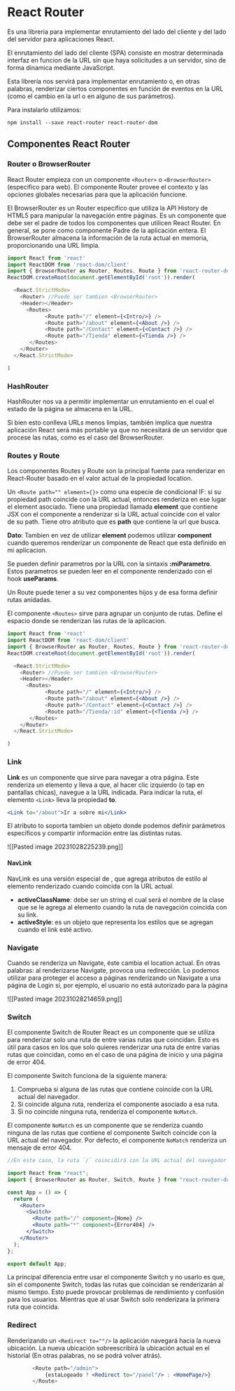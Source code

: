 # React Router

Es una libreria para implementar enrutamiento del lado del cliente y del lado del servidor para aplicaciones React.

El enrutamiento del lado del cliente (SPA) consiste en mostrar determinada interfaz en funcion de la URL sin que haya solicitudes a un servidor, sino de forma dinamica mediante JavaScript.

Esta librería nos servirá para implementar enrutamiento o, en otras palabras, renderizar ciertos componentes en función de eventos en la URL (como el cambio en la url o en alguno de sus parámetros).

Para instalarlo utilizamos:

```npm
npm install --save react-router react-router-dom
```

## Componentes React Router

### Router o BrowserRouter

React Router empieza con un componente `<Router>` o `<BrowserRouter>` (especifico para web).  El componente Router provee el contexto y las opciones globales necesarias para que la aplicación funcione.

El BrowserRouter es un Router específico que utiliza la API History de HTML5 para manipular la navegación entre páginas. Es un componente que debe ser el padre de todos los componentes que utilicen React Router. En general, se pone como componente Padre de la aplicación entera. El BrowserRouter almacena la información de la ruta actual en memoria, proporcionando una URL limpia.

```jsx
import React from 'react'
import ReactDOM from 'react-dom/client'
import { BrowserRouter as Router, Routes, Route } from 'react-router-dom';
ReactDOM.createRoot(document.getElementById('root')).render(

  <React.StrictMode>
    <Router> //Puede ser tambien <BrowserRouter>
    <Header></Header>
      <Routes>
		    <Route path="/" element={<Intro/>} />
            <Route path="/about" element={<About />} />
            <Route path="/Contact" element={<Contact />} />
            <Route path="/Tienda" element={<Tienda />} />
	   </Routes>
    </Router>
  </React.StrictMode>

)
```

### HashRouter

HashRouter nos va a permitir implementar un enrutamiento en el cual el estado de la página se almacena en la URL.

Si bien esto conlleva URLs menos limpias, también implica que nuestra aplicación React será más portable ya que no necesitará de un servidor que procese las rutas, como es el caso del BrowserRouter.

### Routes y Route

Los componentes Routes y Route son la principal fuente para renderizar en React-Router basado en el valor actual de la propiedad location. 

Un `<Route path="" element={}>` como una especie de condicional IF: si su propiedad path coincide con la URL actual, entonces renderiza en ese lugar el element asociado. Tiene una propiedad llamada **element** que contiene JSX con el componente a renderizar si la URL actual coincide con el valor de su path. Tiene otro atributo que es **path** que contiene la url que busca.

**Dato**: Tambien en vez de utilizar **element** podemos utilizar **component** cuando queremos renderizar un componente de React que esta definido en mi aplicacion.

Se pueden definir parametros por la URL con la sintaxis **:miParametro**. Estos parametros se pueden leer en el componente renderizado con el hook **useParams**.

Un Route puede tener a su vez componentes hijos y de esa forma definir rutas anidadas.

El componente `<Routes>` sirve para agrupar un conjunto de rutas. Define el espacio donde se renderizan las rutas de la aplicacion.

```jsx
import React from 'react'
import ReactDOM from 'react-dom/client'
import { BrowserRouter as Router, Routes, Route } from 'react-router-dom';
ReactDOM.createRoot(document.getElementById('root')).render(

  <React.StrictMode>
    <Router> //Puede ser tambien <BrowserRouter>
    <Header></Header>
      <Routes>
		    <Route path="/" element={<Intro/>} />
            <Route path="/about" element={<About />} />
            <Route path="/Contact" element={<Contact />} />
            <Route path="/Tienda/:id" element={<Tienda />} />
	   </Routes>
    </Router>
  </React.StrictMode>

)
```
### Link

**Link** es un componente que sirve para navegar a otra página. Este renderiza un elemento y lleva a que, al hacer clic izquierdo (o tap en pantallas chicas), navegue a la URL indicada. Para indicar la ruta, el elemento `<Link>` lleva la propiedad **to**.

```jsx
<Link to="/about">Ir a sobre mi</Link>
```

El atributo to soporta tambien un objeto donde podemos definir parámetros específicos y compartir información entre las distintas rutas.

![[Pasted image 20231028225239.png]]
#### NavLink
NavLink es una versión especial de , que agrega atributos de estilo al elemento renderizado cuando coincida con la URL actual.

* **activeClassName**: debe ser un string el cual será el nombre de la clase que se le agrega al elemento cuando la ruta de navegación coincida con su link.
* **activeStyle**: es un objeto que representa los estilos que se agregan cuando el link esté activo.
### Navigate

Cuando se renderiza un Navigate, éste cambia el location actual. En otras palabras: al renderizarse Navigate, provoca una redirección. Lo podemos utilizar para proteger el acceso a páginas renderizando un Navigate a una página de Login si, por ejemplo, el usuario no está autorizado para la página

![[Pasted image 20231028214659.png]]

### Switch

El componente Switch de Router React es un componente que se utiliza para renderizar solo una ruta de entre varias rutas que coincidan. Esto es útil para casos en los que solo quieres renderizar una ruta de entre varias rutas que coincidan, como en el caso de una página de inicio y una página de error 404.

El componente Switch funciona de la siguiente manera:

1. Comprueba si alguna de las rutas que contiene coincide con la URL actual del navegador.
2. Si coincide alguna ruta, renderiza el componente asociado a esa ruta.
3. Si no coincide ninguna ruta, renderiza el componente `NoMatch`.

El componente `NoMatch` es un componente que se renderiza cuando ninguna de las rutas que contiene el componente Switch coincide con la URL actual del navegador. Por defecto, el componente `NoMatch` renderiza un mensaje de error 404.

```jsx
//En este caso, la ruta `/` coincidirá con la URL actual del navegador cuando el usuario se encuentre en la página de inicio. La ruta `*` coincidirá con cualquier URL que no coincida con ninguna de las otras rutas.

import React from "react";
import { BrowserRouter as Router, Switch, Route } from "react-router-dom";

const App = () => {
  return (
    <Router>
      <Switch>
        <Route path="/" component={Home} />
        <Route path="*" component={Error404} />
      </Switch>
    </Router>
  );
};

export default App;

```

La principal diferencia entre usar el componente Switch y no usarlo es que, sin el componente Switch, todas las rutas que coincidan se renderizarán al mismo tiempo. Esto puede provocar problemas de rendimiento y confusión para los usuarios. Mientras que al usar Switch solo renderizara la primera ruta que coincida.
### Redirect

Renderizando un `<Redirect to=""/>` la aplicación navegará hacia la nueva ubicación. La nueva ubicación sobreescribirá la ubicación actual en el historial (En otras palabras, no se podrá volver atrás).

```jsx
	    <Route path="/admin">
		    {estaLogeado ? <Redirect to="/panel"/> : <HomePage/>}
		</Route>
```